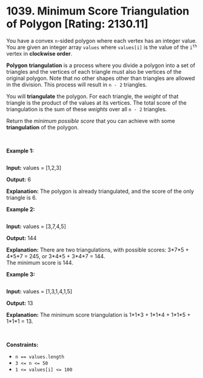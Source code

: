 # 1039. Minimum Score Triangulation of Polygon [Rating: 2130.11]

<p>You have a convex <code>n</code>-sided polygon where each vertex has an integer value. You are given an integer array <code>values</code> where <code>values[i]</code> is the value of the <code>i<sup>th</sup></code> vertex in <strong>clockwise order</strong>.</p>

<p><strong>Polygon</strong> <strong>triangulation</strong> is a process where you divide a polygon into a set of triangles and the vertices of each triangle must also be vertices of the original polygon. Note that no other shapes other than triangles are allowed in the division. This process will result in <code>n - 2</code> triangles.</p>

<p>You will <strong>triangulate</strong> the polygon. For each triangle, the <em>weight</em> of that triangle is the product of the values at its vertices. The total score of the triangulation is the sum of these <em>weights</em> over all <code>n - 2</code> triangles.</p>

<p>Return the<em> minimum possible score </em>that you can achieve with some<em> </em><strong>triangulation</strong><em> </em>of the polygon.</p>


<p>&nbsp;</p>
<p><strong class="example">Example 1:</strong></p>

<p><img alt="" src="http://127.0.0.1:49174/shape1.jpg" /></p>

<div class="example-block">
<p><strong>Input:</strong> <span class="example-io">values = [1,2,3]</span></p>

<p><strong>Output:</strong> <span class="example-io">6</span></p>

<p><strong>Explanation:</strong> The polygon is already triangulated, and the score of the only triangle is 6.</p>
</div>

<p><strong class="example">Example 2:</strong></p>

<p><img alt="" src="http://127.0.0.1:49174/shape2.jpg" /></p>

<div class="example-block">
<p><strong>Input:</strong> <span class="example-io">values = [3,7,4,5]</span></p>

<p><strong>Output:</strong> <span class="example-io">144</span></p>

<p><strong>Explanation:</strong> There are two triangulations, with possible scores: 3*7*5 + 4*5*7 = 245, or 3*4*5 + 3*4*7 = 144.<br />
The minimum score is 144.</p>
</div>

<p><strong class="example">Example 3:</strong></p>

<p><img alt="" src="http://127.0.0.1:49174/shape3.jpg" /></p>

<div class="example-block">
<p><strong>Input:</strong> <span class="example-io">values = [1,3,1,4,1,5]</span></p>

<p><strong>Output:</strong> <span class="example-io">13</span></p>

<p><strong>Explanation:</strong> The minimum score triangulation is 1*1*3 + 1*1*4 + 1*1*5 + 1*1*1 = 13.</p>
</div>

<p>&nbsp;</p>
<p><strong>Constraints:</strong></p>

<ul>
	<li><code>n == values.length</code></li>
	<li><code>3 &lt;= n &lt;= 50</code></li>
	<li><code>1 &lt;= values[i] &lt;= 100</code></li>
</ul>
